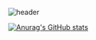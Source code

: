 ![header](https://capsule-render.vercel.app/api?type=waving&color=gradient&height=250&section=header&text=안녕하세요🙌&fontSize=43&animation=fadeIn&fontColor=424242&fontAlign=50&&fontAlignY=34&desc=웹퍼블리셔&ensp;진슬이의&ensp;깃허브입니다.🌊&descAlign=50&descAlignY=55)


[![Anurag's GitHub stats](https://github-readme-stats.vercel.app/api?username=celinechoi)](https://github.com/anuraghazra/github-readme-stats)